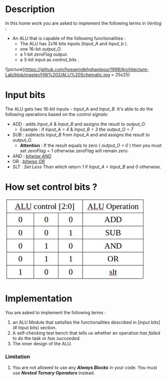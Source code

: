 # Description
In this home work you are asked to implement the following terms in _Verilog_ :
  - An ALU that is capable of the following functionalities :
    - The ALU has 2x16 bits inputs (*Input_A* and *Input_b* ).
    - one 16-bit *output_O*.
    - a 1-bit *zeroFlag* output.
    - a 3-bit input as *control_bits* .

  ![picture](https://github.com/hosseindehghanipour1998/Architecture-Lab/blob/master/HW%202/ALU%20Schematic.jpg = 25x25)


# Input bits
The ALU gets two 16-bit inputs - *Input_A* and *Input_B*. It's able to do the following operations based on the _control signals_:
  - ADD : adds *Input_A* & *Input_B* and assigns the result to *output_O*.
    - Example : if *Input_A = 4* & *Input_B = 3* the *output_O = 7*
  - SUB : subtracts *Input_B* from *Input_A* and and assigns the result to *output_O*.
    - __Attention__ : If the result equals to zero ( *output_O = 0* ) then you must set  *zeroFlag = 1* otherwise *zeroFlag* will remain _zero_.
  - AND : [_bitwise AND_](https://en.wikipedia.org/wiki/Bitwise_operation#AND)
  - OR : [_bitwise OR_](https://en.wikipedia.org/wiki/Bitwise_operation#OR)
  - SLT : _Set Less Than_ which return _1_ if *Input_A < Input_B* and _0_ otherwise.

# How set control bits ?
![picture](https://github.com/hosseindehghanipour1998/Architecture-Lab/blob/master/HW%202/ALU%20Operation%20Table.jpg)
# Implementation
You are asked to implement the following terms :
1. an ALU Module that satisfies the functionalities described in [input bits](# Input bits) section.
2. A self-checking test bench that tells us whether an operation _has failed_ to do the task or _has succeeded_.
3. The inner design of the ALU.

### Limitation
  1. You are not allowed to use any ***Always Blocks*** in your code. You must use ***Nested Ternary Operators*** instead.
